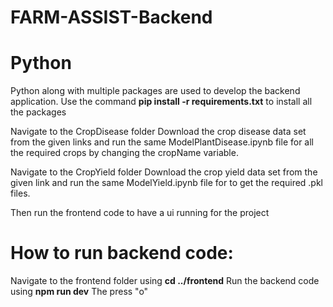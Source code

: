 # FARM-ASSIST-Backend

# Python

Python along with multiple packages are used to develop the backend application.
Use the command **pip install -r requirements.txt** to install all the packages

Navigate to the CropDisease folder
Download the crop disease data set from the given links and run the same ModelPlantDisease.ipynb file for all the required crops by changing the cropName variable.

Navigate to the CropYield folder
Download the crop yield data set from the given link and run the same ModelYield.ipynb file for to get the required .pkl files.

Then run the frontend code to have a ui running for the project

# How to run backend code:

Navigate to the frontend folder using **cd ../frontend**
Run the backend code using **npm run dev**
The press "o"
